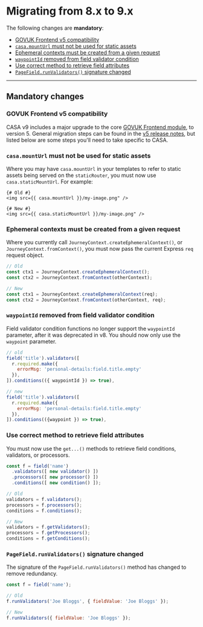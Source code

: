# Migrating from 8.x to 9.x

The following changes are **mandatory**:

- [GOVUK Frontend v5 compatibility](#govuk-frontend-v5-compatibility)
- [`casa.mountUrl` must not be used for static assets](#casamounturl-must-not-be-used-for-static-assets)
- [Ephemeral contexts must be created from a given request](#ephemeral-contexts-must-be-created-from-a-given-request)
- [`waypointId` removed from field validator condition](#waypointid-removed-from-field-validator-condition)
- [Use correct method to retrieve field attributes](#use-correct-method-to-retrieve-field-attributes)
- [`PageField.runValidators()` signature changed](#pagefieldrunvalidators-signature-changed)

--------------------------------------------------------------------------------

## Mandatory changes

### GOVUK Frontend v5 compatibility

CASA v9 includes a major upgrade to the core [GOVUK Frontend module](https://github.com/alphagov/govuk-frontend), to version 5. General migration steps can be found in the [v5 release notes](https://github.com/alphagov/govuk-frontend/releases/tag/v5.0.0), but listed below are some steps you'll need to take specific to CASA.

### `casa.mountUrl` must not be used for static assets

Where you may have `casa.mountUrl` in your templates to refer to static assets being served on the `staticRouter`, you must now use `casa.staticMountUrl`. For example:

```jinja
{# Old #}
<img src={{ casa.mountUrl }}/my-image.png" />

{# New #}
<img src={{ casa.staticMountUrl }}/my-image.png" />
```

### Ephemeral contexts must be created from a given request

Where you currently call `JourneyContext.createEphemeralContext()`, or `JourneyContext.fromContext()`, you must now pass the current Express `req` request object.

```js
// Old
const ctx1 = JourneyContext.createEphemeralContext();
const ctx2 = JourneyContext.fromContext(otherContext);

// New
const ctx1 = JourneyContext.createEphemeralContext(req);
const ctx2 = JourneyContext.fromContext(otherContext, req);
```

### `waypointId` removed from field validator condition

Field validator condition functions no longer support the `waypointId` parameter, after it was deprecated in v8. You should now only use the `waypoint` parameter.

```javascript
// old
field('title').validators([
  r.required.make({
    errorMsg: 'personal-details:field.title.empty'
  }),
]).conditions(({ waypointId }) => true),
```

```javascript
// new
field('title').validators([
  r.required.make({
    errorMsg: 'personal-details:field.title.empty'
  }),
]).conditions(({waypoint }) => true),
```

### Use correct method to retrieve field attributes

You must now use the `get...()` methods to retrieve field conditions, validators, or processors.

```js
const f = field('name')
  .validators([ new validator() ])
  .processors([ new processor() ])
  .conditions([ new condition() ]);

// Old
validators = f.validators();
processors = f.processors();
conditions = f.conditions();

// New
validators = f.getValidators();
processors = f.getProcessors();
conditions = f.getConditions();
```

### `PageField.runValidators()` signature changed

The signature of the `PageField.runValidators()` method has changed to remove redundancy.

```js
const f = field('name');

// Old
f.runValidators('Joe Bloggs', { fieldValue: 'Joe Bloggs' });

// New
f.runValidators({ fieldValue: 'Joe Bloggs' });
```
